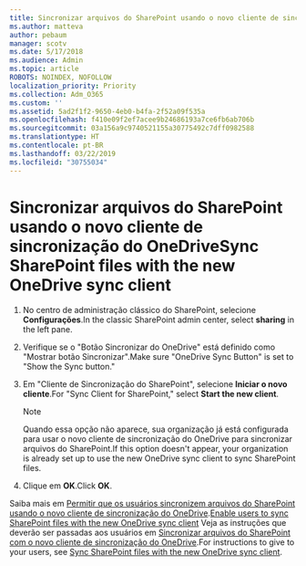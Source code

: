 ```yaml
---
title: Sincronizar arquivos do SharePoint usando o novo cliente de sincronização do OneDrive
ms.author: matteva
author: pebaum
manager: scotv
ms.date: 5/17/2018
ms.audience: Admin
ms.topic: article
ROBOTS: NOINDEX, NOFOLLOW
localization_priority: Priority
ms.collection: Adm_O365
ms.custom: ''
ms.assetid: 5ad2f1f2-9650-4eb0-b4fa-2f52a09f535a
ms.openlocfilehash: f410e09f2ef7acee9b24686193a7ce6fb6ab706b
ms.sourcegitcommit: 03a156a9c9740521155a30775492c7dff0982588
ms.translationtype: HT
ms.contentlocale: pt-BR
ms.lasthandoff: 03/22/2019
ms.locfileid: "30755034"
---
```

# <a name="sync-sharepoint-files-with-the-new-onedrive-sync-client"></a><span data-ttu-id="83d85-102">Sincronizar arquivos do SharePoint usando o novo cliente de sincronização do OneDrive</span><span class="sxs-lookup"><span data-stu-id="83d85-102">Sync SharePoint files with the new OneDrive sync client</span></span>

1. <span data-ttu-id="83d85-103">No centro de administração clássico do SharePoint, selecione **Configurações**.</span><span class="sxs-lookup"><span data-stu-id="83d85-103">In the classic SharePoint admin center, select **sharing** in the left pane.</span></span>
    
2. <span data-ttu-id="83d85-104">Verifique se o "Botão Sincronizar do OneDrive" está definido como "Mostrar botão Sincronizar".</span><span class="sxs-lookup"><span data-stu-id="83d85-104">Make sure "OneDrive Sync Button" is set to "Show the Sync button."</span></span>
    
3. <span data-ttu-id="83d85-105">Em "Cliente de Sincronização do SharePoint", selecione **Iniciar o novo cliente**.</span><span class="sxs-lookup"><span data-stu-id="83d85-105">For "Sync Client for SharePoint," select **Start the new client**.</span></span>
    
    > [!NOTE]
    > <span data-ttu-id="83d85-106">Quando essa opção não aparece, sua organização já está configurada para usar o novo cliente de sincronização do OneDrive para sincronizar arquivos do SharePoint.</span><span class="sxs-lookup"><span data-stu-id="83d85-106">If this option doesn't appear, your organization is already set up to use the new OneDrive sync client to sync SharePoint files.</span></span> 
  
4. <span data-ttu-id="83d85-107">Clique em **OK**.</span><span class="sxs-lookup"><span data-stu-id="83d85-107">Click **OK**.</span></span>
    
<span data-ttu-id="83d85-108">Saiba mais em [Permitir que os usuários sincronizem arquivos do SharePoint usando o novo cliente de sincronização do OneDrive](https://go.microsoft.com/fwlink/?linkid=866433).</span><span class="sxs-lookup"><span data-stu-id="83d85-108">[Enable users to sync SharePoint files with the new OneDrive sync client](https://go.microsoft.com/fwlink/?linkid=866433)</span></span> <span data-ttu-id="83d85-109">Veja as instruções que deverão ser passadas aos usuários em [Sincronizar arquivos do SharePoint com o novo cliente de sincronização do OneDrive](https://go.microsoft.com/fwlink/?linkid=866427).</span><span class="sxs-lookup"><span data-stu-id="83d85-109">For instructions to give to your users, see [Sync SharePoint files with the new OneDrive sync client](https://go.microsoft.com/fwlink/?linkid=866427).</span></span>
  

